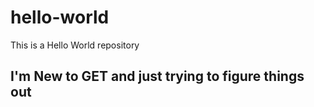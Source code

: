 # hello-world
This is a Hello World repository

## I'm New to GET and just trying to figure things out
